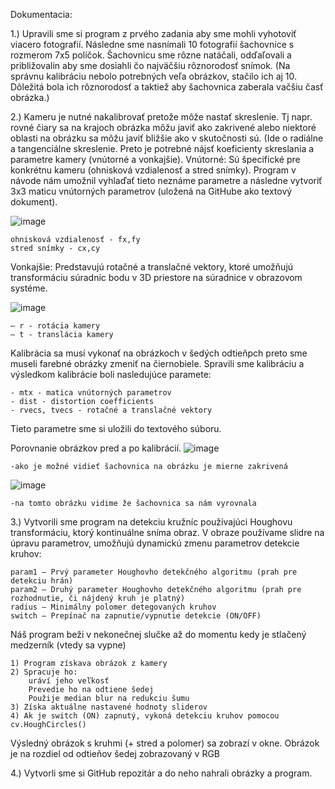 Dokumentacia:

1.)
Upravili sme si program z prvého zadania aby sme mohli vyhotoviť viacero fotografií. Následne sme nasnímali 10 fotografií šachovnice s rozmerom 7x5 políčok. Šachovnicu sme rôzne natáčali, odďaľovali a približovalin aby sme dosiahli čo najväčšiu rôznorodosť snímok. (Na správnu kalibráciu nebolo potrebných veľa obrázkov, stačilo ich aj 10. Dôležitá bola ich rôznorodosť a taktiež aby šachovnica zaberala vačšiu časť obrázka.)

2.)
Kameru je nutné nakalibrovať pretože môže nastať skreslenie. Tj napr. rovné čiary sa na krajoch obrázka môžu javiť ako zakrivené alebo niektoré oblasti na obrázku sa môžu javiť bližšie ako v skutočnosti sú. (Ide o radiálne  a tangenciálne skreslenie.
Preto je potrebné nájsť koeficienty skreslania a parametre kamery (vnútorné a vonkajšie).
Vnútorné:
Sú špecifické pre konkrétnu kameru (ohnisková vzdialenosť a stred snímky). Program v návode nám umožnil vyhlaďať tieto neznáme parametre a následne vytvoriť 3x3 maticu vnútorných parametrov (uložená na GitHube ako textový dokument).

![image](https://github.com/user-attachments/assets/6e5ff4e5-dfc9-4250-b020-ffc89d50316d)
  
	ohnisková vzdialenosť - fx,fy
	stred snímky - cx,cy

Vonkajšie:
Predstavujú rotačné a translačné vektory, ktoré umožňujú transformáciu súradníc bodu v 3D priestore na súradnice v obrazovom systéme.

![image](https://github.com/user-attachments/assets/d83cced9-a4ae-473b-bc8e-3c498e6b500e)

	– r - rotácia kamery
 	– t - translácia kamery
Kalibrácia sa musí vykonať na obrázkoch v šedých odtieňpch preto sme museli farebné obrázky zmeniť na čiernobiele. Spravili sme kalibráciu a výsledkom kalibrácie boli nasledujúce paramete:

	- mtx - matica vnútorných parametrov
	- dist - distortion coefficients
	- rvecs, tvecs - rotačné a translačné vektory

Tieto parametre sme si uložili do textového súboru.

Porovnanie obrázkov pred a po kalibrácií.
![image](https://github.com/user-attachments/assets/ea85304a-3f7d-42c0-b96d-375ed3d55e94)
	
 	-ako je možné vidieť šachovnica na obrázku je mierne zakrivená
![image](https://github.com/user-attachments/assets/b37bf9c8-60f2-4307-9344-d6ed91066a4b)


	-na tomto obrázku vidime že šachovnica sa nám vyrovnala
3.)
Vytvorili sme program na detekciu kružníc používajúci Houghovu transformáciu, ktorý kontinuálne sníma obraz.
V obraze používame slidre na úpravu parametrov, umožňujú dynamickú zmenu parametrov detekcie kruhov:

	param1 – Prvý parameter Houghovho detekčného algoritmu (prah pre detekciu hrán)
	param2 – Druhý parameter Houghovho detekčného algoritmu (prah pre rozhodnutie, či nájdený kruh je platný)
	radius – Minimálny polomer detegovaných kruhov
	switch – Prepínač na zapnutie/vypnutie detekcie (ON/OFF)

Náš program beži v nekonečnej slučke až do momentu kedy je stlačený medzerník (vtedy sa vypne)
	
 	1) Program získava obrázok z kamery
	2) Spracuje ho:
 		uráví jeho veľkosť
		Prevedie ho na odtiene šedej
		Použije median blur na redukciu šumu
	3) Získa aktuálne nastavené hodnoty sliderov
	4) Ak je switch (ON) zapnutý, vykoná detekciu kruhov pomocou cv.HoughCircles()
 
 Výsledný obrázok s kruhmi (+ stred a polomer) sa zobrazí v okne. Obrázok je na rozdiel od odtieňov šedej zobrazovaný v RGB

4.) Vytvorli sme si GitHub repozitár a do neho nahrali obrázky a program.
